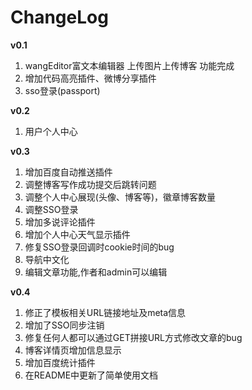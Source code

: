 # ChangeLog

**v0.1**
1. wangEditor富文本编辑器 上传图片上传博客 功能完成
2. 增加代码高亮插件、微博分享插件
3. sso登录(passport)

**v0.2**
1. 用户个人中心

**v0.3**
1. 增加百度自动推送插件
2. 调整博客写作成功提交后跳转问题
3. 调整个人中心展现(头像、博客等)，徽章博客数量
4. 调整SSO登录
5. 增加多说评论插件
6. 增加个人中心天气显示插件
7. 修复SSO登录回调时cookie时间的bug
8. 导航中文化
9. 编辑文章功能,作者和admin可以编辑

**v0.4**
1. 修正了模板相关URL链接地址及meta信息
2. 增加了SSO同步注销
3. 修复任何人都可以通过GET拼接URL方式修改文章的bug
4. 博客详情页增加信息显示
5. 增加百度统计插件
6. 在README中更新了简单使用文档
